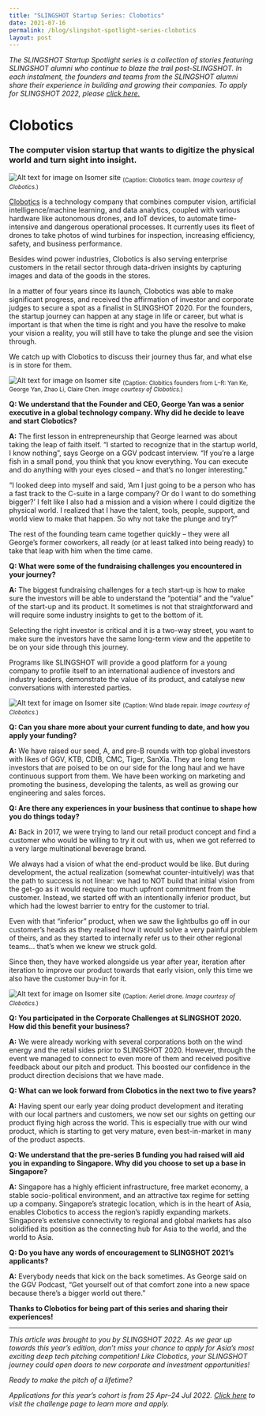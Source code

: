 ```yaml
---
title: "SLINGSHOT Startup Series: Clobotics"
date: 2021-07-16
permalink: /blog/slingshot-spotlight-series-clobotics
layout: post
---
```

*The SLINGSHOT Startup Spotlight series is a collection of stories featuring SLINGSHOT alumni who continue to blaze the trail post-SLINGSHOT. In each instalment, the founders and teams from the SLINGSHOT alumni share their experience in building and growing their companies. To apply for SLINGSHOT 2022, please [click here.](https://slingshot.agorize.com/2022-edition?t=SChLjY1dWUEJ5fLsq5wh9g&utm_source=switch&utm_medium=external&utm_campaign=slingshot2022)*

# Clobotics
### The computer vision startup that wants to digitize the physical world and turn sight into insight.

![Alt text for image on Isomer site](/images/blog_slingshot_Team-pic_Clobotics.jpeg)
<sub>(Caption: Clobotics team. *Image courtesy of Clobotics.*)</sub>

[Clobotics](https://clobotics.com) is a technology company that combines computer vision, artificial intelligence/machine learning, and data analytics, coupled with various hardware like autonomous drones, and IoT devices, to automate time-intensive and dangerous operational processes. It currently uses its fleet of drones to take photos of wind turbines for inspection, increasing efficiency, safety, and business performance.

Besides wind power industries, Clobotics is also serving enterprise customers in the retail sector through data-driven insights by capturing images and data of the goods in the stores.

In a matter of four years since its launch, Clobotics was able to make significant progress, and received the affirmation of investor and corporate judges to secure a spot as a finalist in SLINGSHOT 2020. For the founders, the startup journey can happen at any stage in life or career, but what is important is that when the time is right and you have the resolve to make your vision a reality, you will still have to take the plunge and see the vision through.

We catch up with Clobotics to discuss their journey thus far, and what else is in store for them.

![Alt text for image on Isomer site](/images/blog_slingshot_clobotics_founders.JPG)
<sub>(Caption: Clobitics founders from L–R: Yan Ke, George Yan, Zhao Li, Claire Chen. *Image courtesy of Clobotics.*)</sub>

**Q: We understand that the Founder and CEO, George Yan was a senior executive in a global technology company. Why did he decide to leave and start Clobotics?**

**A:** The first lesson in entrepreneurship that George learned was about taking the leap of faith itself. “I started to recognize that in the startup world, I know nothing”, says George on a GGV podcast interview. “If you’re a large fish in a small pond, you think that you know everything. You can execute and do anything with your eyes closed – and that’s no longer interesting.”

“I looked deep into myself and said, ‘Am I just going to be a person who has a fast track to the C-suite in a large company? Or do I want to do something bigger?’ I felt like I also had a mission and a vision where I could digitize the physical world. I realized that I have the talent, tools, people, support, and world view to make that happen. So why not take the plunge and try?”

The rest of the founding team came together quickly – they were all George’s former coworkers, all ready (or at least talked into being ready) to take that leap with him when the time came.

**Q: What were some of the fundraising challenges you encountered in your journey?**

**A:** The biggest fundraising challenges for a tech start-up is how to make sure the investors will be able to understand the “potential” and the “value” of the start-up and its product. It sometimes is not that straightforward and will require some industry insights to get to the bottom of it.

Selecting the right investor is critical and it is a two-way street, you want to make sure the investors have the same long-term view and the appetite to be on your side through this journey. 

Programs like SLINGSHOT will provide a good platform for a young company to profile itself to an international audience of investors and industry leaders, demonstrate the value of its product, and catalyse new conversations with interested parties.

![Alt text for image on Isomer site](/images/blog_slingshot_clobotics-wind-promo-blade-repair.jpg)
<sub>(Caption: Wind blade repair. *Image courtesy of Clobotics.*)</sub>

**Q: Can you share more about your current funding to date, and how you apply your funding?**

**A:** We have raised our seed, A, and pre-B rounds with top global investors with likes of GGV, KTB, CDIB, CMC, Tiger, SanXia.  They are long term investors that are poised to be on our side for the long haul and we have continuous support from them. We have been working on marketing and promoting the business, developing the talents, as well as growing our engineering and sales forces.

**Q: Are there any experiences in your business that continue to shape how you do things today?**

**A:** Back in 2017, we were trying to land our retail product concept and find a customer who would be willing to try it out with us, when we got referred to a very large multinational beverage brand.

We always had a vision of what the end-product would be like. But during development, the actual realization (somewhat counter-intuitively) was that the path to success is not linear: we had to NOT build that initial vision from the get-go as it would require too much upfront commitment from the customer. Instead, we started off with an intentionally inferior product, but which had the lowest barrier to entry for the customer to trial.

Even with that “inferior” product, when we saw the lightbulbs go off in our customer’s heads as they realised how it would solve a very painful problem of theirs, and as they started to internally refer us to their other regional teams... that’s when we knew we struck gold.

Since then, they have worked alongside us year after year, iteration after iteration to improve our product towards that early vision, only this time we also have the customer buy-in for it.

![Alt text for image on Isomer site](/images/blog_slingshot_clobotics-wind-promo-drone.jpeg)
<sub>(Caption: Aeriel drone. *Image courtesy of Clobotics.*)</sub>

**Q: You participated in the Corporate Challenges at SLINGSHOT 2020. How did this benefit your business?**

**A:** We were already working with several corporations both on the wind energy and the retail sides prior to SLINGSHOT 2020. However, through the event we managed to connect to even more of them and received positive feedback about our pitch and product. This boosted our confidence in the product direction decisions that we have made.

**Q: What can we look forward from Clobotics in the next two to five years?**

**A:** Having spent our early year doing product development and iterating with our local partners and customers, we now set our sights on getting our product flying high across the world. This is especially true with our wind product, which is starting to get very mature, even best-in-market in many of the product aspects.

**Q: We understand that the pre-series B funding you had raised will aid you in expanding to Singapore. Why did you choose to set up a base in Singapore?**

**A:** Singapore has a highly efficient infrastructure, free market economy, a stable socio-political environment, and an attractive tax regime for setting up a company. Singapore’s strategic location, which is in the heart of Asia, enables Clobotics to access the region’s rapidly expanding markets. Singapore’s extensive connectivity to regional and global markets has also solidified its position as the connecting hub for Asia to the world, and the world to Asia.

**Q: Do you have any words of encouragement to SLINGSHOT 2021’s applicants?**

**A:** Everybody needs that kick on the back sometimes. As George said on the GGV Podcast, “Get yourself out of that comfort zone into a new space because there’s a bigger world out there.”

**Thanks to Clobotics for being part of this series and sharing their experiences!**

***

*This article was brought to you by SLINGSHOT 2022. As we gear up towards this year’s edition, don’t miss your chance to apply for Asia’s most exciting deep tech pitching competition! Like Clobotics, your SLINGSHOT journey could open doors to new corporate and investment opportunities!*

*Ready to make the pitch of a lifetime?*

*Applications for this year’s cohort is from 25 Apr–24 Jul 2022. [Click here](https://slingshot.agorize.com/2022-edition?t=SChLjY1dWUEJ5fLsq5wh9g&utm_source=switch&utm_medium=external&utm_campaign=slingshot2022) to visit the challenge page to learn more and apply.*